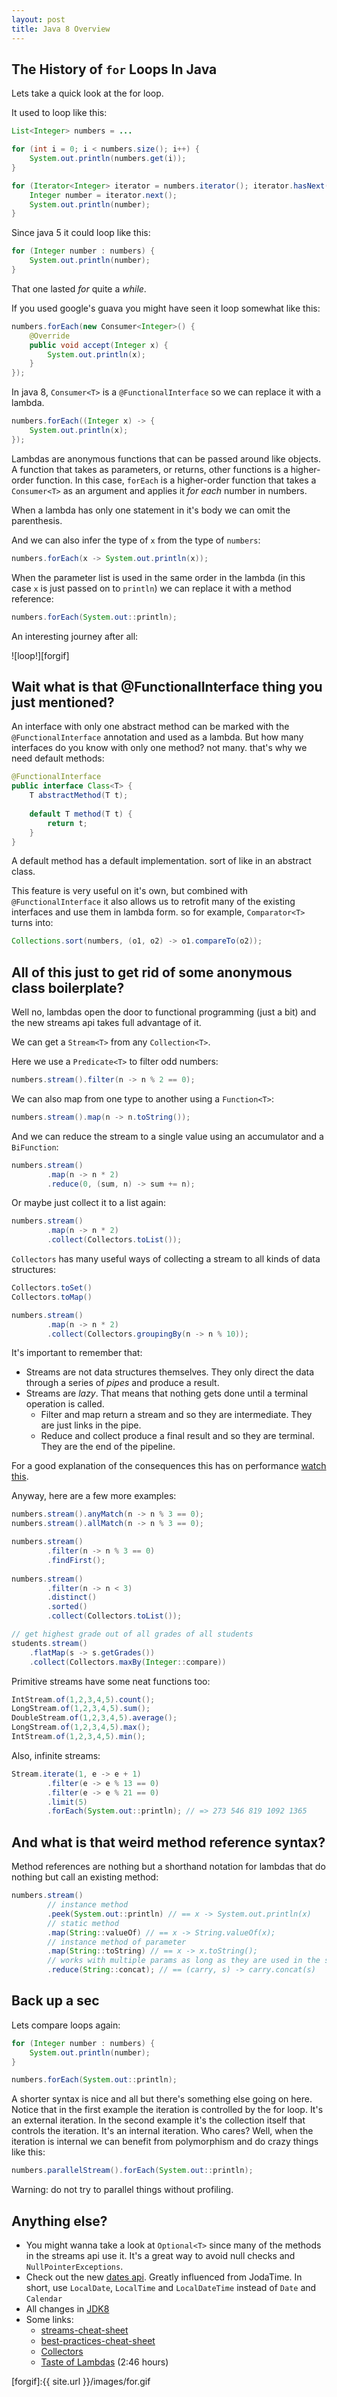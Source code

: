 ```yaml
---
layout: post
title: Java 8 Overview
---
```


## The History of `for` Loops In Java 

Lets take a quick look at the for loop. 

It used to loop like this:

```java
List<Integer> numbers = ...

for (int i = 0; i < numbers.size(); i++) {
    System.out.println(numbers.get(i));
}

for (Iterator<Integer> iterator = numbers.iterator(); iterator.hasNext(); ) {
    Integer number = iterator.next();
    System.out.println(number);
}
```

Since java 5 it could loop like this:

```java
for (Integer number : numbers) {
    System.out.println(number);
}
```

That one lasted _for_ quite a _while_.

If you used google's guava you might have seen it loop somewhat like this:

```java
numbers.forEach(new Consumer<Integer>() {
    @Override
    public void accept(Integer x) {
        System.out.println(x);
    }
});
```

In java 8, `Consumer<T>` is a `@FunctionalInterface` so we can replace it with a lambda.

```java
numbers.forEach((Integer x) -> {
    System.out.println(x);
});
```

Lambdas are anonymous functions that can be passed around like objects. A function that takes as parameters, or returns, other functions is a higher-order function. In this case, `forEach` is a higher-order function that takes a `Consumer<T>` as an argument and applies it _for each_ number in numbers.  

When a lambda has only one statement in it's body we can omit the parenthesis.

And we can also infer the type of `x` from the type of `numbers`:

```java
numbers.forEach(x -> System.out.println(x));
```

When the parameter list is used in the same order in the lambda (in this case `x` is just passed on to `println`) we can replace it with a method reference:

```java
numbers.forEach(System.out::println);
```

An interesting journey after all:
 
![loop!][forgif]

## Wait what is that @FunctionalInterface thing you just mentioned?

An interface with only one abstract method can be marked with the `@FunctionalInterface` annotation and used as a lambda. But how many interfaces do you know with only one method? not many. that's why we need default methods:

```java
@FunctionalInterface
public interface Class<T> {
    T abstractMethod(T t);
    
    default T method(T t) {
        return t;
    }
}
```

A default method has a default implementation. sort of like in an abstract class.

This feature is very useful on it's own, but combined with `@FunctionalInterface` it also allows us to retrofit many of the existing interfaces and use them in lambda form. 
so for example, `Comparator<T>` turns into:

```java
Collections.sort(numbers, (o1, o2) -> o1.compareTo(o2));
```

## All of this just to get rid of some anonymous class boilerplate?

Well no, lambdas open the door to functional programming (just a bit) and the new streams api takes full advantage of it. 

We can get a `Stream<T>` from any `Collection<T>`.

Here we use a `Predicate<T>` to filter odd numbers:

```java
numbers.stream().filter(n -> n % 2 == 0);
```

We can also map from one type to another using a `Function<T>`:

```java
numbers.stream().map(n -> n.toString());
```

And we can reduce the stream to a single value using an accumulator and a `BiFunction`:

```java
numbers.stream()
        .map(n -> n * 2)
        .reduce(0, (sum, n) -> sum += n);
```

Or maybe just collect it to a list again:

```java
numbers.stream()
        .map(n -> n * 2)
        .collect(Collectors.toList());
``` 

`Collectors` has many useful ways of collecting a stream to all kinds of data structures:

```java
Collectors.toSet()
Collectors.toMap()

numbers.stream()
        .map(n -> n * 2)
        .collect(Collectors.groupingBy(n -> n % 10));
```

It's important to remember that:  

* Streams are not data structures themselves. They only direct the data through a series of _pipes_ and produce a result.  
* Streams are _lazy_. That means that nothing gets done until a terminal operation is called.   
    * Filter and map return a stream and so they are intermediate. They are just links in the pipe.  
    * Reduce and collect produce a final result and so they are terminal. They are the end of the pipeline.  

For a good explanation of the consequences this has on performance [watch this][lazy].

Anyway, here are a few more examples:

```java
numbers.stream().anyMatch(n -> n % 3 == 0);
numbers.stream().allMatch(n -> n % 3 == 0);

numbers.stream()
        .filter(n -> n % 3 == 0)
        .findFirst();
        
numbers.stream()
        .filter(n -> n < 3)
        .distinct()
        .sorted()
        .collect(Collectors.toList());

// get highest grade out of all grades of all students
students.stream()
    .flatMap(s -> s.getGrades())
    .collect(Collectors.maxBy(Integer::compare))
```

Primitive streams have some neat functions too:

```java
IntStream.of(1,2,3,4,5).count();
LongStream.of(1,2,3,4,5).sum();
DoubleStream.of(1,2,3,4,5).average();
LongStream.of(1,2,3,4,5).max();
IntStream.of(1,2,3,4,5).min();
```

Also, infinite streams:

```java
Stream.iterate(1, e -> e + 1)
        .filter(e -> e % 13 == 0)
        .filter(e -> e % 21 == 0)
        .limit(5)
        .forEach(System.out::println); // => 273 546 819 1092 1365
```

## And what is that weird method reference syntax?

Method references are nothing but a shorthand notation for lambdas that do nothing but call an existing method:

```java
numbers.stream()
        // instance method
        .peek(System.out::println) // == x -> System.out.println(x)
        // static method
        .map(String::valueOf) // == x -> String.valueOf(x);
        // instance method of parameter
        .map(String::toString) // == x -> x.toString();
        // works with multiple params as long as they are used in the same order
        .reduce(String::concat); // == (carry, s) -> carry.concat(s)
```

## Back up a sec

Lets compare loops again:

```java
for (Integer number : numbers) {
    System.out.println(number);
}

numbers.forEach(System.out::println);
```

A shorter syntax is nice and all but there's something else going on here. Notice that in the first example the iteration is controlled by the for loop. It's an external iteration. In the second example it's the collection itself that controls the iteration. It's an internal iteration. Who cares? Well, when the iteration is internal we can benefit from polymorphism and do crazy things like this:

```java
numbers.parallelStream().forEach(System.out::println);
```
Warning: do not try to parallel things without profiling.

## Anything else?

* You might wanna take a look at `Optional<T>` since many of the methods in the streams api use it. It's a great way to avoid null checks and `NullPointerExceptions`.
* Check out the new [dates api][]. Greatly influenced from JodaTime. In short, use `LocalDate`, `LocalTime` and `LocalDateTime` instead of `Date` and `Calendar`
* All changes in [JDK8][]
* Some links:  
    * [streams-cheat-sheet][]
    * [best-practices-cheat-sheet][]
    * [Collectors][]
    * [Taste of Lambdas][] (2:46 hours)

[dates api]: https://docs.oracle.com/javase/tutorial/datetime/
[JDK8]: http://www.oracle.com/technetwork/java/javase/8-whats-new-2157071.html
[streams-cheat-sheet]: http://zeroturnaround.com/rebellabs/java-8-streams-cheat-sheet/
[best-practices-cheat-sheet]: http://zeroturnaround.com/rebellabs/java-8-best-practices-cheat-sheet/
[Collectors]: https://docs.oracle.com/javase/8/docs/api/java/util/stream/Collectors.html
[Taste of Lambdas]: https://youtu.be/1OpAgZvYXLQ
[lazy]: https://youtu.be/1OpAgZvYXLQ?t=2h4m46s

[forgif]:{{ site.url }}/images/for.gif